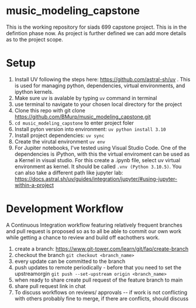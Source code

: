 # music_modeling_capstone
This is the working repository for siads 699 capstone project. This is in the defintion phase now. As project is further defined we can add more details as to the project scope.

# Setup 
1. Install UV following the steps here: https://github.com/astral-sh/uv . This is used for managing python, dependencies, virtual environments, and ipython kernels.
2. Make sure uv is avalable by typing `uv` command in terminal 
3. use terminal to navigate to your chosen local directory for the project 
4. Clone this repo with git clone https://github.com/BMurp/music_modeling_capstone.git
5. `cd music_modeling_capstone` to enter project foler 
6. Install pyton version into environment: `uv python install 3.10`
7. Install project dependencies: `uv sync`
8. Create the virutal environment  `uv env`
9. For Jupiter notebooks, I've tested using Visual Studio Code.  One of the dependencies is iPython, with this the virtual enviroment can be used as a Kernel in visual studio.  For this create a .ipynb file, select uv virtual environment as kernel.  It should be called `.vnv (Python 3.10.5)`.   You can also take a different path like jupyter lab: https://docs.astral.sh/uv/guides/integration/jupyter/#using-jupyter-within-a-project

# Development Workflow 
A Continuous Integration workflow featuring relatively frequent branches and pull request is proposed so as to all be able to commit our own work while getting a chance to review and build off eachothers work. 

1. create a branch: https://www.git-tower.com/learn/git/faq/create-branch
2. checkout the branch `git checkout <branch_name>`
3. every update can be committed to the branch
4. push updates to remote periodically - before that you need to set the upstreamorgin  `git push --set-upstream origin <branch_name>`
5. when ready to share create pull request of the feature branch to main
6. share pull request link in chat
7. To discuss workflows on reviews/ approvals -- if work is not conflicting with others probably fine to merge,  if there are conflicts, should discuss 